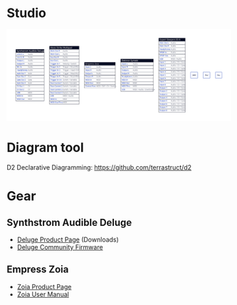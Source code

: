 # Studio
![Diagram of studio](studio.svg)

# Diagram tool
D2 Declarative Diagramming: https://github.com/terrastruct/d2

# Gear
## Synthstrom Audible Deluge
- [Deluge Product Page](https://synthstrom.com/product/deluge/#downloads) (Downloads)
- [Deluge Community Firmware](https://github.com/SynthstromAudible/DelugeFirmware)
## Empress Zoia
- [Zoia Product Page](https://empresseffects.com/products/zoia)
- [Zoia User Manual](https://support.empresseffects.com/support/solutions/articles/1000282818)